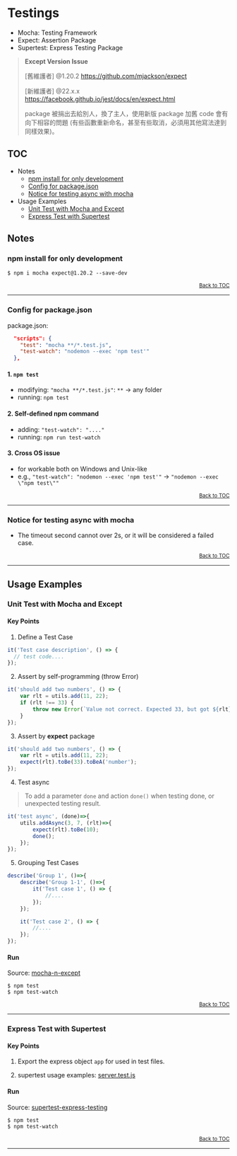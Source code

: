 # Testings

* Mocha: Testing Framework
* Expect: Assertion Package
* Supertest: Express Testing Package

> **Except Version Issue**
> 
> [舊維護者] @1.20.2
> https://github.com/mjackson/expect
> 
> [新維護者] @22.x.x
> https://facebook.github.io/jest/docs/en/expect.html
> 
> package 被捐出去給別人，換了主人，使用新版 package 加舊 code 會有向下相容的問題 (有些函數重新命名，甚至有些取消，必須用其他寫法達到同樣效果)。


<a name="toc"></a>

## TOC
* Notes
    * [npm install for only development](#npm-install-dev)
    * [Config for package.json](#config-for-package-json)
    * [Notice for testing async with mocha](#testing-async-with-mocha)
* Usage Examples
    * [Unit Test with Mocha and Except](#unit-test-mocha-expect)
    * [Express Test with Supertest](#express-test-supertest)

## Notes

<a name="npm-install-dev"></a>

### npm install for only development

`$ npm i mocha expect@1.20.2 --save-dev`

<div style="text-align:right; font-size: smaller;"><a href="#toc">Back to TOC</a></div>

----

<a name="config-for-package-json"></a>

### Config for package.json

package.json:

````json
  "scripts": {
    "test": "mocha **/*.test.js",
    "test-watch": "nodemon --exec 'npm test'"
  },
````

#### 1. `npm test`
  * modifying: `"mocha **/*.test.js"`: `**` -> any folder
  * running: `npm test`

#### 2. Self-defined npm command
  * adding: `"test-watch": "...."`
  * running: `npm run test-watch`

#### 3. Cross OS issue
  * for workable both on Windows and Unix-like
  * e.g., `"test-watch": "nodemon --exec 'npm test'"` -> `"nodemon --exec \"npm test\""`

<div style="text-align:right; font-size: smaller;"><a href="#toc">Back to TOC</a></div>

----

<a name="testing-async-with-mocha"></a>

### Notice for testing async with mocha

* The timeout second cannot over 2s, or it will be considered a failed case.


<div style="text-align:right; font-size: smaller;"><a href="#toc">Back to TOC</a></div>

----

## Usage Examples

<a name="unit-test-mocha-expect"></a>

### Unit Test with Mocha and Except

#### Key Points

1. Define a Test Case

````js
it('Test case description', () => {
  // test code....
});
````

2. Assert by self-programming (throw Error)

````js
it('should add two numbers', () => {
    var rlt = utils.add(11, 22);
    if (rlt !== 33) {
        throw new Error(`Value not correct. Expected 33, but got ${rlt}`);
    }
});
````

3. Assert by **expect** package

````js
it('should add two numbers', () => {
    var rlt = utils.add(11, 22);
    expect(rlt).toBe(33).toBeA('number');
});
````

4. Test async

> To add a parameter `done` and action `done()` when testing done, or unexpected testing result.

````js
it('test async', (done)=>{
    utils.addAsync(3, 7, (rlt)=>{
        expect(rlt).toBe(10);
        done();
    });
});
````

5. Grouping Test Cases

````js
describe('Group 1', ()=>{
    describe('Group 1-1', ()=>{
        it('Test case 1', () => {
            //....
        });
    });

    it('Test case 2', () => {
        //....
    });
});
````


#### Run

Source: [mocha-n-except](./mocha-n-except)

`$ npm test`  
`$ npm test-watch`

<div style="text-align:right; font-size: smaller;"><a href="#toc">Back to TOC</a></div>

----

<a name="express-test-supertest"></a>

### Express Test with Supertest

#### Key Points

1. Export the express object `app` for used in test files.

2. supertest usage examples: [server.test.js](./supertest-express-testing/src/server.test.js)

#### Run

Source: [supertest-express-testing](./supertest-express-testing)

`$ npm test`  
`$ npm test-watch`

<div style="text-align:right; font-size: smaller;"><a href="#toc">Back to TOC</a></div>

----

